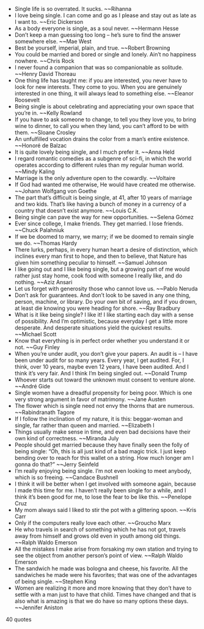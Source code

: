  - Single life is so overrated. It sucks. ~~Rihanna
 - I love being single. I can come and go as I please and stay out as late as I want to. ~~Eric Dickerson
 - As a body everyone is single, as a soul never. ~~Hermann Hesse
 - Don’t keep a man guessing too long – he’s sure to find the answer somewhere else. ~~Mae West
 - Best be yourself, imperial, plain, and true. ~~Robert Browning
 - You could be married and bored or single and lonely. Ain’t no happiness nowhere. ~~Chris Rock
 - I never found a companion that was so companionable as solitude. ~~Henry David Thoreau
 - One thing life has taught me: if you are interested, you never have to look for new interests. They come to you. When you are genuinely interested in one thing, it will always lead to something else. ~~Eleanor Roosevelt
 - Being single is about celebrating and appreciating your own space that you’re in. ~~Kelly Rowland
 - If you have to ask someone to change, to tell you they love you, to bring wine to dinner, to call you when they land, you can’t afford to be with them. ~~Sloane Crosley
 - An unfulfilled vocation drains the color from a man’s entire existence. ~~Honoré de Balzac
 - It is quite lovely being single, and I much prefer it. ~~Anna Held
 - I regard romantic comedies as a subgenre of sci-fi, in which the world operates according to different rules than my regular human world. ~~Mindy Kaling
 - Marriage is the only adventure open to the cowardly. ~~Voltaire
 - If God had wanted me otherwise, He would have created me otherwise. ~~Johann Wolfgang von Goethe
 - The part that’s difficult is being single, at 41, after 10 years of marriage and two kids. That’s like having a bunch of money in a currency of a country that doesn’t exist anymore. ~~Louis C.K.
 - Being single can pave the way for new opportunities. ~~Selena Gómez
 - Ever since college, I make friends. They get married. I lose friends. ~~Chuck Palahniuk
 - If we be doomed to marry, we marry; if we be doomed to remain single we do. ~~Thomas Hardy
 - There lurks, perhaps, in every human heart a desire of distinction, which inclines every man first to hope, and then to believe, that Nature has given him something peculiar to himself. ~~Samuel Johnson
 - I like going out and I like being single, but a growing part of me would rather just stay home, cook food with someone I really like, and do nothing. ~~Aziz Ansari
 - Let us forget with generosity those who cannot love us. ~~Pablo Neruda
 - Don’t ask for guarantees. And don’t look to be saved in any one thing, person, machine, or library. Do your own bit of saving, and if you drown, at least die knowing you were heading for shore. ~~Ray Bradbury
 - What is it like being single? I like it! I like starting each day with a sense of possibility. And I’m optimistic, because everyday I get a little more desperate. And desperate situations yield the quickest results. ~~Michael Scott
 - Know that everything is in perfect order whether you understand it or not. ~~Guy Finley
 - When you’re under audit, you don’t give your papers. An audit is – I have been under audit for so many years. Every year, I get audited. For, I think, over 10 years, maybe even 12 years, I have been audited. And I think it’s very fair. And I think I’m being singled out. ~~Donald Trump
 - Whoever starts out toward the unknown must consent to venture alone. ~~André Gide
 - Single women have a dreadful propensity for being poor. Which is one very strong argument in favor of matrimony. ~~Jane Austen
 - The flower which is single need not envy the thorns that are numerous. ~~Rabindranath Tagore
 - If I follow the inclination of my nature, it is this: beggar-woman and single, far rather than queen and married. ~~Elizabeth I
 - Things usually make sense in time, and even bad decisions have their own kind of correctness. ~~Miranda July
 - People should get married because they have finally seen the folly of being single: “Oh, this is all just kind of a bad magic trick. I just keep bending over to reach for this wallet on a string. How much longer am I gonna do that?” ~~Jerry Seinfeld
 - I’m really enjoying being single. I’m not even looking to meet anybody, which is so freeing. ~~Candace Bushnell
 - I think it will be better when I get involved with someone again, because I made this time for me. I haven’t really been single for a while, and I think it’s been good for me, to lose the fear to be like this. ~~Penelope Cruz
 - My mom always said I liked to stir the pot with a glittering spoon. ~~Kris Carr
 - Only if the computers really love each other. ~~Groucho Marx
 - He who travels in search of something which he has not got, travels away from himself and grows old even in youth among old things. ~~Ralph Waldo Emerson
 - All the mistakes I make arise from forsaking my own station and trying to see the object from another person’s point of view. ~~Ralph Waldo Emerson
 - The sandwich he made was bologna and cheese, his favorite. All the sandwiches he made were his favorites; that was one of the advantages of being single. ~~Stephen King
 - Women are realizing it more and more knowing that they don’t have to settle with a man just to have that child. Times have changed and that is also what is amazing is that we do have so many options these days. ~~Jennifer Aniston

40 quotes